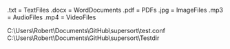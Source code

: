 .txt = TextFiles
.docx = WordDocuments
.pdf = PDFs
.jpg = ImageFiles
.mp3 = AudioFiles
.mp4 = VideoFiles

C:\Users\Robert\Documents\GitHub\supersort\test.conf
C:\Users\Robert\Documents\GitHub\supersort\Testdir